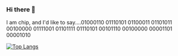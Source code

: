 ### Hi there 👋
I am chip, and I'd like to say....01000110 01110101 01100011 01101011 00100000 01111001 01101111 01110101 00101110 00100000 00001101 00001010

[![Top Langs](https://github-readme-stats.vercel.app/api/top-langs/?username=itschip&layout=compact&langs_count=10)](https://github.com/anuraghazra/github-readme-stats)


